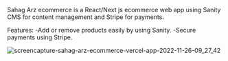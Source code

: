 Sahag Arz ecommerce is a React/Next js ecommerce web app using Sanity CMS for content management and Stripe for payments.

Features:
-Add or remove products easily by using Sanity.
-Secure payments using Stripe.

![screencapture-sahag-arz-ecommerce-vercel-app-2022-11-26-09_27_42](https://user-images.githubusercontent.com/89553922/204101437-3a464b13-9ff9-476b-bf1f-4ba7a319363e.png)
